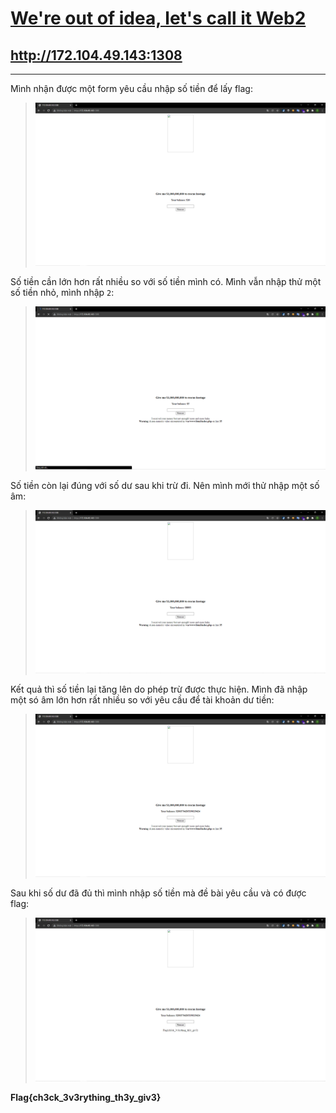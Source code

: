 # [We're out of idea, let's call it Web2](https://ctf.viblo.asia/puzzles/we-re-out-of-idea-let-s-call-it-web2-hlygivzyghj)

## http://172.104.49.143:1308

---

Mình nhận được một form yêu cầu nhập số tiền để lấy flag:

> ![](1.png)

Số tiền cần lớn hơn rất nhiều so với số tiền mình có. Mình vẫn nhập thử một số tiền nhỏ, mình nhập `2`:

> ![](2.png)

Số tiền còn lại đúng với số dư sau khi trừ đi. Nên mình mới thử nhập một số âm:

> ![](3.png)

Kết quả thì số tiền lại tăng lên do phép trừ được thực hiện. Mình đã nhập một só âm lớn hơn rất nhiều so với yêu cầu để tài khoản dư tiền:

> ![](4.png)

Sau khi số dư đã đủ thì mình nhập số tiền mà đề bài yêu cầu và có được flag:

> ![](5.png)

**Flag{ch3ck_3v3rything_th3y_giv3}**
